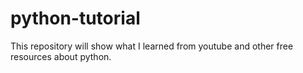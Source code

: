 # python-tutorial
This repository will show what I learned from youtube and other free resources about python.
